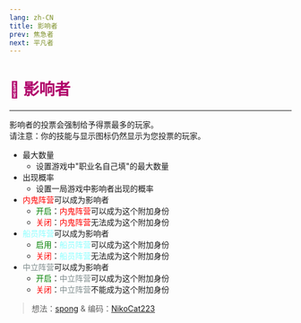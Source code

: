 ```yaml
---
lang: zh-CN
title: 影响者
prev: 焦急者
next: 平凡者
---
```


# <font color=#b0006a>🤩 <b>影响者</b></font> <Badge text="Harmful" type="tip" vertical="middle"/>

***

影响者的投票会强制给予得票最多的玩家。<br>
请注意：你的技能与显示图标仍然显示为您投票的玩家。

- 最大数量
  - 设置游戏中"职业名自己填"的最大数量
- 出现概率
  - 设置一局游戏中影响者出现的概率
- <font color=red>内鬼阵营</font>可以成为影响者
  - <font color=green>开启</font>：<font color=red>内鬼阵营</font>可以成为这个附加身份
  - <font color=red>关闭</font>：<font color=red>内鬼阵营</font>无法成为这个附加身份
- <font color=#8cffff>船员阵营</font>可以成为影响者
  - <font color=green>启用</font>：<font color=#8cffff>船员阵营</font>可以成为这个附加身份
  - <font color=red>关闭</font>：<font color=#8cffff>船员阵营</font>无法成为这个附加身份
- <font color=#7f8c8d>中立阵营</font>可以成为影响者
  - <font color=green>开启</font>：<font color=#7f8c8d>中立阵营</font>可以成为这个附加身份
  - <font color=red>关闭</font>：<font color=#7f8c8d>中立阵营</font>不能成为这个附加身份

> 想法：[spong](#) & 编码：[NikoCat223](https://github.com/NikoCat233)
